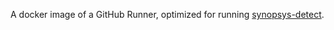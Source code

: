 A docker image of a GitHub Runner, optimized for running [synopsys-detect](https://github.com/blackducksoftware/synopsys-detect).